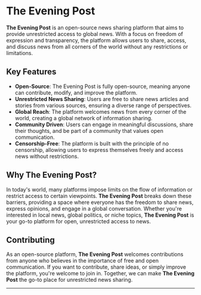 # The Evening Post

**The Evening Post** is an open-source news sharing platform that aims to provide unrestricted access to global news. With a focus on freedom of expression and transparency, the platform allows users to share, access, and discuss news from all corners of the world without any restrictions or limitations.

## Key Features

- **Open-Source**: The Evening Post is fully open-source, meaning anyone can contribute, modify, and improve the platform.
- **Unrestricted News Sharing**: Users are free to share news articles and stories from various sources, ensuring a diverse range of perspectives.
- **Global Reach**: The platform welcomes news from every corner of the world, creating a global network of information sharing.
- **Community Driven**: Users can engage in meaningful discussions, share their thoughts, and be part of a community that values open communication.
- **Censorship-Free**: The platform is built with the principle of no censorship, allowing users to express themselves freely and access news without restrictions.

## Why The Evening Post?

In today's world, many platforms impose limits on the flow of information or restrict access to certain viewpoints. **The Evening Post** breaks down these barriers, providing a space where everyone has the freedom to share news, express opinions, and engage in a global conversation. Whether you're interested in local news, global politics, or niche topics, **The Evening Post** is your go-to platform for open, unrestricted access to news.

## Contributing

As an open-source platform, **The Evening Post** welcomes contributions from anyone who believes in the importance of free and open communication. If you want to contribute, share ideas, or simply improve the platform, you're welcome to join in. Together, we can make **The Evening Post** the go-to place for unrestricted news sharing.

---
